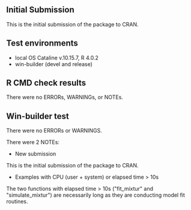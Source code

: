 ## Initial Submission
This is the initial submission of the package to CRAN.

## Test environments
* local OS Cataline v.10.15.7, R 4.0.2
* win-builder (devel and release)

## R CMD check results
There were no ERRORs, WARNINGs, or NOTEs. 

## Win-builder test
There were no ERRORs or WARNINGS. 

There were 2 NOTEs:

* New submission

This is the initial submission of the package to CRAN.

* Examples with CPU (user + system) or elapsed time > 10s

The two functions with elapsed time > 10s ("fit_mixtur" and "simulate_mixtur")
are necessarily long as they are conducting model fit routines.
